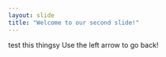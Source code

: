 ```yaml
---
layout: slide
title: "Welcome to our second slide!"
---
```

test this thingsy
Use the left arrow to go back!
